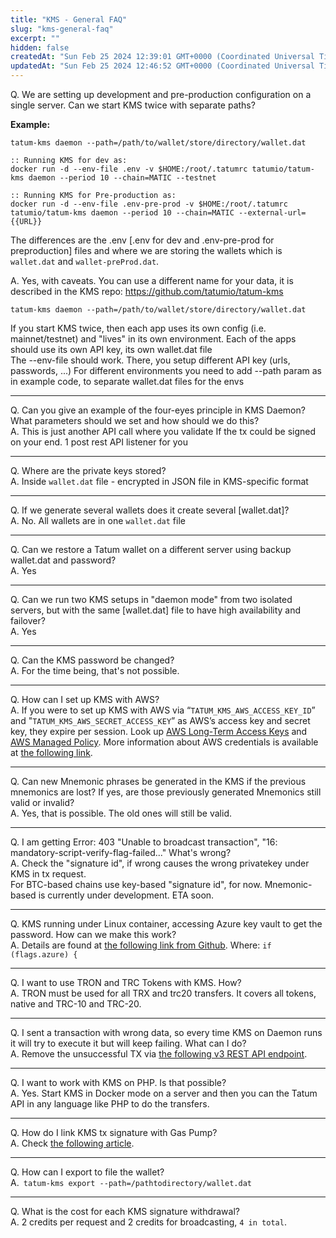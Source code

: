 ```yaml
---
title: "KMS - General FAQ"
slug: "kms-general-faq"
excerpt: ""
hidden: false
createdAt: "Sun Feb 25 2024 12:39:01 GMT+0000 (Coordinated Universal Time)"
updatedAt: "Sun Feb 25 2024 12:46:52 GMT+0000 (Coordinated Universal Time)"
---
```

Q. We are setting up development and pre-production configuration on a single server. Can we start KMS twice with separate paths?

**Example:**

```shell CLI
tatum-kms daemon --path=/path/to/wallet/store/directory/wallet.dat

:: Running KMS for dev as:
docker run -d --env-file .env -v $HOME:/root/.tatumrc tatumio/tatum-kms daemon --period 10 --chain=MATIC --testnet

:: Running KMS for Pre-production as:
docker run -d --env-file .env-pre-prod -v $HOME:/root/.tatumrc tatumio/tatum-kms daemon --period 10 --chain=MATIC --external-url={{URL}}
```

The differences are the .env  [.env for dev and .env-pre-prod for preproduction] files and where we are storing the wallets which is `wallet.dat` and `wallet-preProd.dat`.

A. Yes, with caveats. You can use a different name for your data, it is described in the KMS repo: <https://github.com/tatumio/tatum-kms>

```shell CLI
tatum-kms daemon --path=/path/to/wallet/store/directory/wallet.dat
```

If you start KMS twice, then each app uses its own config (i.e. mainnet/testnet) and "lives" in its own environment. Each of the apps should use its own API key, its own wallet.dat file  
The --env-file should work. There, you setup different API key (urls, passwords, ...) For different environments you need to add --path param as in example code, to separate wallet.dat files for the envs

***

Q. Can you give an example of the four-eyes principle in KMS Daemon? What parameters should we set and how should we do this?  
A.  This is just another API call where you validate If the tx could be signed on your end. 1 post rest API listener for you

***

Q. Where are the private keys stored?  
A. Inside `wallet.dat` file - encrypted in JSON file in KMS-specific format

***

Q. If we generate several wallets does it create several [wallet.dat]?  
A. No. All wallets are in one `wallet.dat` file

***

Q. Can we restore a Tatum wallet on a different server using backup wallet.dat and password?  
A. Yes

***

Q. Can we run two KMS setups in "daemon mode" from two isolated servers, but with the same [wallet.dat] file to have high availability and failover?  
A. Yes

***

Q. Can the KMS password be changed?  
A. For the time being, that's not possible.

***

Q. How can I set up KMS with AWS?  
A. If you were to set up KMS with AWS via “`TATUM_KMS_AWS_ACCESS_KEY_ID`” and "`TATUM_KMS_AWS_SECRET_ACCESS_KEY`” as AWS’s access key and secret key, they expire per session. Look up [AWS Long-Term Access Keys](https://docs.aws.amazon.com/IAM/latest/UserGuide/id_credentials_access-keys.html) and [AWS Managed Policy](https://docs.aws.amazon.com/secretsmanager/latest/userguide/reference_available-policies.html). More information about AWS credentials is available at [the following link](https://docs.aws.amazon.com/IAM/latest/UserGuide/security-creds.html#iam-credentials).

***

Q. Can new Mnemonic phrases be generated in the KMS if the previous mnemonics are lost? If yes, are those previously generated Mnemonics still valid or invalid?  
A. Yes, that is possible. The old ones will still be valid.

***

Q. I am getting Error: 403 "Unable to broadcast transaction", "16: mandatory-script-verify-flag-failed..." What's wrong?  
A. Check the "signature id", if wrong causes the wrong privatekey under KMS in tx request.  
For BTC-based chains use key-based "signature id", for now. Mnemonic-based is currently under development. ETA soon.

***

Q. KMS running under Linux container, accessing Azure key vault to get the password. How can we make this work?  
A. Details are found at [the following link from Github](https://github.com/tatumio/tatum-kms/blob/1a567500bbd30774fbcf060b635744a2ef93ed10/src/index.ts#L103). Where: `if (flags.azure) {`

***

Q. I want to use TRON and TRC Tokens with KMS. How?  
A. TRON must be used for all TRX and trc20 transfers. It covers all tokens, native and TRC-10 and TRC-20.

***

Q. I sent a transaction with wrong data, so every time KMS on Daemon runs it will try to execute it but will keep failing. What can I do?  
A. Remove the unsuccessful TX via [the following v3 REST API endpoint](https://apidoc.tatum.io/tag/Key-Management-System/#operation/DeletePendingTransactionToSign).

***

Q. I want to work with KMS on PHP. Is that possible?  
A. Yes. Start KMS in Docker mode on a server and then you can the Tatum API in any language like PHP to do the transfers.

***

Q. How do I link KMS tx signature with Gas Pump?  
A. Check [the following article](https://docs-v3.tatum.io/gas-pump/pay-gas-fees-with-tatum-gas-pump).

***

Q. How can I export to file the wallet?  
A.` tatum-kms export --path=/pathtodirectory/wallet.dat`

***

Q. What is the cost for each KMS signature withdrawal?  
A. 2 credits per request and 2 credits for broadcasting, `4 in total`.
